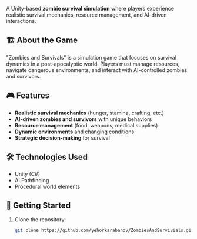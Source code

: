 A Unity-based **zombie survival simulation** where players experience realistic survival mechanics, resource management, and AI-driven interactions.

## 🏗️ About the Game
"Zombies and Survivals" is a simulation game that focuses on survival dynamics in a post-apocalyptic world. Players must manage resources, navigate dangerous environments, and interact with AI-controlled zombies and survivors.

## 🎮 Features
- **Realistic survival mechanics** (hunger, stamina, crafting, etc.)
- **AI-driven zombies and survivors** with unique behaviors
- **Resource management** (food, weapons, medical supplies)
- **Dynamic environments** and changing conditions
- **Strategic decision-making** for survival

## 🛠️ Technologies Used
- Unity (C#)
- AI Pathfinding 
- Procedural world elements

## 🚀 Getting Started
1. Clone the repository:  
   ```sh
   git clone https://github.com/yehorkarabanov/ZombiesAndSurvivials.git
   ```
